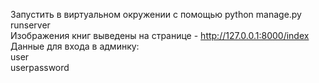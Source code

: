 Запустить в виртуальном окружении с помощью python manage.py runserver<br>
Изображения книг выведены на странице - http://127.0.0.1:8000/index<br>
Данные для входа в админку:<br>
user<br>
userpassword<br>
